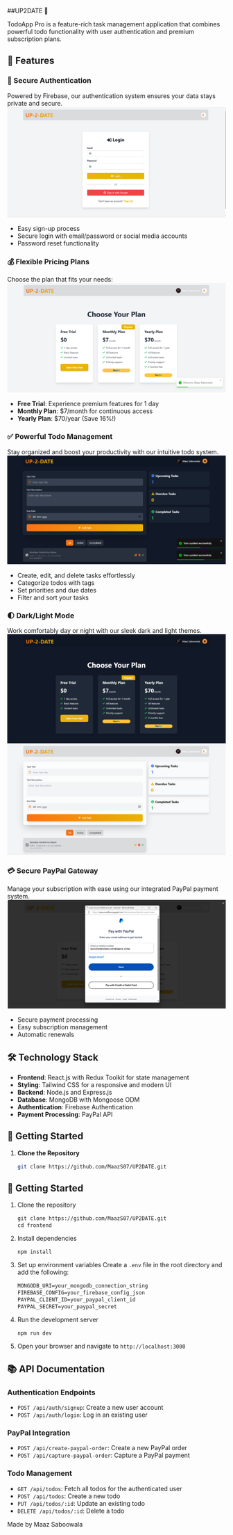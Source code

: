 ##UP2DATE 🚀

TodoApp Pro is a feature-rich task management application that combines powerful todo functionality with user authentication and premium subscription plans.



## 🌟 Features

### 🔐 Secure Authentication
Powered by Firebase, our authentication system ensures your data stays private and secure.
![Login Screen](src/assets/login.png)
- Easy sign-up process
- Secure login with email/password or social media accounts
- Password reset functionality

### 💰 Flexible Pricing Plans
Choose the plan that fits your needs:
![Pricing Plans](src/assets/pricing_panel.png)
- **Free Trial**: Experience premium features for 1 day
- **Monthly Plan**: $7/month for continuous access
- **Yearly Plan**: $70/year (Save 16%!)

### ✅ Powerful Todo Management
Stay organized and boost your productivity with our intuitive todo system.
![Todo Dashboard](src/assets/todo2.png)
- Create, edit, and delete tasks effortlessly
- Categorize todos with tags
- Set priorities and due dates
- Filter and sort your tasks

### 🌓 Dark/Light Mode
Work comfortably day or night with our sleek dark and light themes.
![Dark Mode](src/assets/darkmode.png)
![Light Mode](src/assets/lightmode.png)

### 💳 Secure PayPal Gateway
Manage your subscription with ease using our integrated PayPal payment system.
![PayPal Integration](src/assets/paypal_integration.png)
- Secure payment processing
- Easy subscription management
- Automatic renewals

## 🛠 Technology Stack
- **Frontend**: React.js with Redux Toolkit for state management
- **Styling**: Tailwind CSS for a responsive and modern UI
- **Backend**: Node.js and Express.js
- **Database**: MongoDB with Mongoose ODM
- **Authentication**: Firebase Authentication
- **Payment Processing**: PayPal API

## 🚀 Getting Started

1. **Clone the Repository**
   ```bash
   git clone https://github.com/MaazS07/UP2DATE.git
   

## 🚀 Getting Started

1. Clone the repository
   ```
   git clone https://github.com/MaazS07/UP2DATE.git
   cd frontend
   ```

2. Install dependencies
   ```
   npm install
   ```

3. Set up environment variables
   Create a `.env` file in the root directory and add the following:
   ```
   MONGODB_URI=your_mongodb_connection_string
   FIREBASE_CONFIG=your_firebase_config_json
   PAYPAL_CLIENT_ID=your_paypal_client_id
   PAYPAL_SECRET=your_paypal_secret
   ```

4. Run the development server
   ```
   npm run dev
   ```

5. Open your browser and navigate to `http://localhost:3000`

## 📚 API Documentation

### Authentication Endpoints
- `POST /api/auth/signup`: Create a new user account
- `POST /api/auth/login`: Log in an existing user

### PayPal Integration
- `POST /api/create-paypal-order`: Create a new PayPal order
- `POST /api/capture-paypal-order`: Capture a PayPal payment

### Todo Management
- `GET /api/todos`: Fetch all todos for the authenticated user
- `POST /api/todos`: Create a new todo
- `PUT /api/todos/:id`: Update an existing todo
- `DELETE /api/todos/:id`: Delete a todo



Made by Maaz Saboowala
